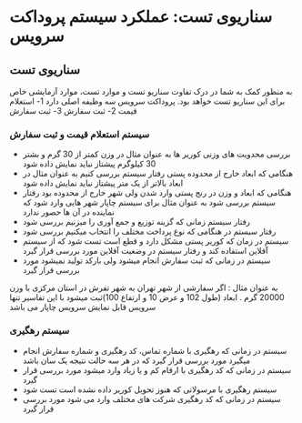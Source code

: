 # سناریوی تست: عملکرد سیستم پروداکت سرویس

## سناریوی تست

به منظور کمک به شما در درک تفاوت سناریو تست و موارد تست، موارد 
آزمایشی خاص برای این سناریو تست خواهد بود.
پروداکت سرویس سه وظیفه اصلی دارد 
1- استعلام قیمت
2- ثبت سفارش
3- ثبت سفارش

### سیستم استعلام قیمت و ثبت سفارش

- بررسی محدویت های وزنی کوریر ها به عنوان مثال در وزن کمتر از 30 گرم و بشتر 30 کیلوگرم پیشتاز نباید نمایش داده شود
- هنگامی که ابعاد خارج از محدوده پستی رفتار سیستم بررسی کنیم به عنوان مثال در ابعاد بالاتر از یک متر پیشتاز نباید نمایش داده شود
- هنگامی که ابعاد و وزن در رنج پستی وارد شدن ولی شهر خارج از محدوده بود رفتار سیستم بررسی شود به عنوان مثال برای سیستم چاپار شهر هایی وارد شود که نماینده در آن ها حصور ندارد
- رفتار سیستم زمانی که گزینه توزیع و جمع آوری را میزنیم بررسی شود 
- رفتار سیستم در هنگامی که نوع پرداخت مختلف را انتخاب میکنیم بررسی شود 
- سیستم در زمان که کوریر پستی مشکل دارد و قطع است تست شود که از سیستم آفلاین استفاده کند و رفتار سیستم در وضعیت آفلاین مورد بررسی قرار گیرد 
- سیستم در زمانی که ثبت سفارش انجام میشود ولی بارکد تولید نمیشود مورد بررسی قرار گیرد

به عنوان مثال :
اگر سفارشی از شهر تهران به شهر تفرش در استان مرکزی با وزن 20000 گرم . ابعاد (طول 102 و عرض 10 و ارتفاع 100)ثبت میشود با این تفاسیر تنها سرویس قابل نمایش سرویس چاپار می باشد

### سیستم رهگیری

- سیستم در زمانی که رهگیری با شماره تماس، کد رهگیری و شماره سفارش انجام میگیرد مورد بررسی قرار گیرد که در هر سه حالت نتیجه یک سان باشد 
- سیستم در زمانی که کد رهگیری با ارقام کم و یا زیاد وارد میشود مورد بررسی قرار گیرد 
- سیستم رهگیری با مرسولاتی که هنوز تحویل کوریر داده نشده است تست شود
- سیستم در زمانی که کد رهگیری شرکت های مختلف وارد می شود مورد بررسی قرار گیرد 

